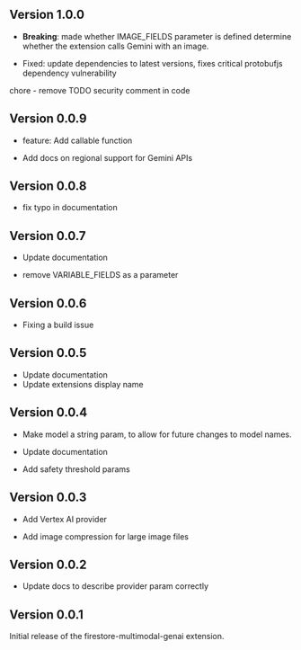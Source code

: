 ## Version 1.0.0

- **Breaking**: made whether IMAGE_FIELDS parameter is defined determine whether the extension calls Gemini with an image.

- Fixed: update dependencies to latest versions, fixes critical protobufjs dependency vulnerability

chore - remove TODO security comment in code

## Version 0.0.9

- feature: Add callable function

- Add docs on regional support for Gemini APIs

## Version 0.0.8

- fix typo in documentation

## Version 0.0.7

- Update documentation

- remove VARIABLE_FIELDS as a parameter

## Version 0.0.6

- Fixing a build issue

## Version 0.0.5

- Update documentation
- Update extensions display name

## Version 0.0.4

- Make model a string param, to allow for future changes to model names.

- Update documentation

- Add safety threshold params

## Version 0.0.3

- Add Vertex AI provider

- Add image compression for large image files

## Version 0.0.2

- Update docs to describe provider param correctly

## Version 0.0.1

Initial release of the firestore-multimodal-genai extension.
